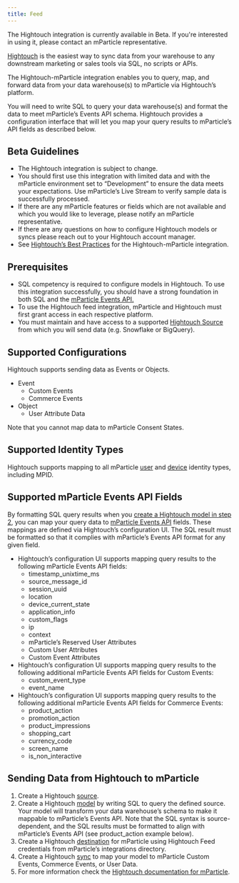 ```yaml
---
title: Feed
---
```


<aside>The Hightouch integration is currently available in Beta. If you're interested in using it, please contact an mParticle representative.</aside>

[Hightouch](https://www.hightouch.io/) is the easiest way to sync data from your warehouse to any downstream marketing or sales tools via SQL, no scripts or APIs.

The Hightouch-mParticle integration enables you to query, map, and forward data from your data warehouse(s) to mParticle via Hightouch’s platform. 

You will need to write SQL to query your data warehouse(s) and format the data to meet mParticle’s Events API schema. Hightouch provides a configuration interface that will let you map your query results to mParticle’s API fields as described below.

## Beta Guidelines

- The Hightouch integration is subject to change.
- You should first use this integration with limited data and with the mParticle environment set to “Development” to ensure the data meets your expectations. Use mParticle’s Live Stream to verify sample data is successfully processed.
- If there are any mParticle features or fields which are not available and which you would like to leverage, please notify an mParticle representative.
- If there are any questions on how to configure Hightouch models or syncs please reach out to your Hightouch account manager.
- See [Hightouch’s Best Practices](https://hightouch.notion.site/hightouch/Hightouch-mParticle-Best-Practices-7ed2d631da2147cdb9799f25fbf58119) for the Hightouch-mParticle integration.

## Prerequisites

- SQL competency is required to configure models in Hightouch. To use this integration successfully, you should have a strong foundation in both SQL and the [mParticle Events API.](/developers/server/json-reference/)
- To use the Hightouch feed integration, mParticle and Hightouch must first grant access in each respective platform. 
- You must maintain and have access to a supported [Hightouch Source](https://www.hightouch.io/integrations) from which you will send data (e.g. Snowflake or BigQuery).

## Supported Configurations

Hightouch supports sending data as Events or Objects.  

- Event
  - Custom Events
  - Commerce Events
- Object
  - User Attribute Data

Note that you cannot map data to mParticle Consent States.

## Supported Identity Types

Hightouch supports mapping to all mParticle [user](developers/server/json-reference/#user_identities) and [device](/developers/server/json-reference/#device_info) identity types, including MPID.

## Supported mParticle Events API Fields

By formatting SQL query results when you [create a Hightouch model in step 2](#sending-data-from-hightouch-to-mparticle), you can map your query data to [mParticle Events API](/developers/server/json-reference/) fields. These mappings are defined via Hightouch’s configuration UI. The SQL result must be formatted so that it complies with mParticle’s Events API format for any given field.

- Hightouch’s configuration UI supports mapping query results to the following mParticle Events API fields:
  - timestamp_unixtime_ms
  - source_message_id
  - session_uuid
  - location
  - device_current_state
  - application_info
  - custom_flags
  - ip
  - context
  - mParticle’s Reserved User Attributes
  - Custom User Attributes
  - Custom Event Attributes
- Hightouch’s configuration UI supports mapping query results to the following additional mParticle Events API fields for Custom Events:
   - custom_event_type
   - event_name
- Hightouch’s configuration UI supports mapping query results to the following additional mParticle Events API fields for Commerce Events:
  - product_action
   - promotion_action
   - product_impressions
   - shopping_cart
   - currency_code
   - screen_name
   - is_non_interactive

## Sending Data from Hightouch to mParticle

1. Create a Hightouch [source](https://hightouch.io/docs/get-started/create-a-source/).
2. Create a Hightouch [model](https://hightouch.io/docs/get-started/create-a-model/) by writing SQL to query the defined source. Your model will transform your data warehouse’s schema to make it mappable to mParticle’s Events API. Note that the SQL syntax is source-dependent, and the SQL results must be formatted to align with mParticle’s Events API (see product_action example below).
3. Create a Hightouch [destination](https://hightouch.io/docs/get-started/create-a-destination/) for mParticle using Hightouch Feed credentials from mParticle’s integrations directory.
4. Create a Hightouch [sync](https://hightouch.io/docs/get-started/create-a-sync/) to map your model to mParticle Custom Events, Commerce Events, or User Data.
5. For more information check the [Hightouch documentation for mParticle](https://hightouch.io/docs/destinations/mparticle/).
